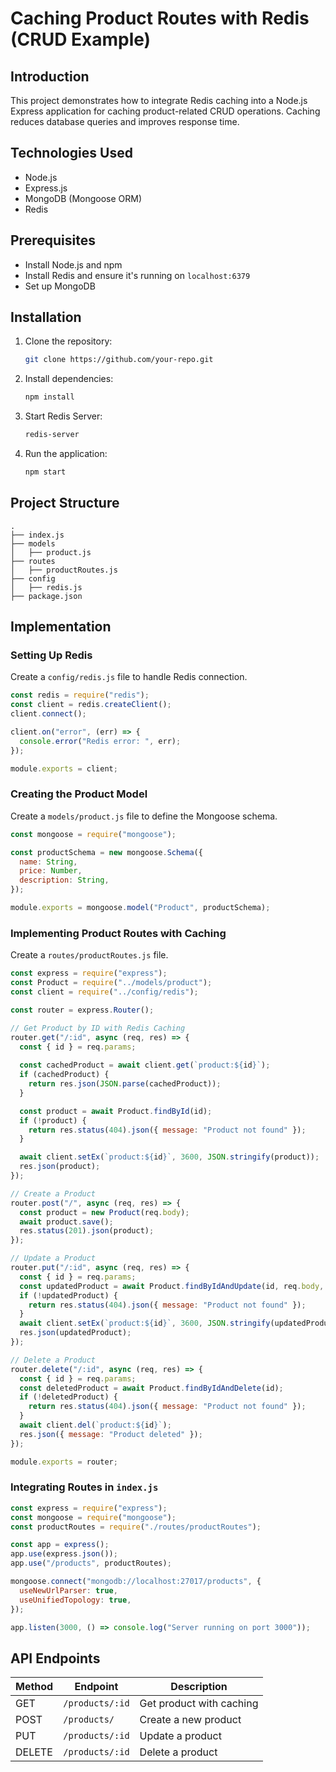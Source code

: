 # Caching Product Routes with Redis (CRUD Example)

## Introduction
This project demonstrates how to integrate Redis caching into a Node.js Express application for caching product-related CRUD operations. Caching reduces database queries and improves response time.

## Technologies Used
- Node.js
- Express.js
- MongoDB (Mongoose ORM)
- Redis

## Prerequisites
- Install Node.js and npm
- Install Redis and ensure it's running on `localhost:6379`
- Set up MongoDB

## Installation
1. Clone the repository:
   ```bash
   git clone https://github.com/your-repo.git
   ```
2. Install dependencies:
   ```bash
   npm install
   ```
3. Start Redis Server:
   ```bash
   redis-server
   ```
4. Run the application:
   ```bash
   npm start
   ```

## Project Structure
```
.
├── index.js
├── models
│   ├── product.js
├── routes
│   ├── productRoutes.js
├── config
│   ├── redis.js
├── package.json
```

## Implementation

### Setting Up Redis
Create a `config/redis.js` file to handle Redis connection.
```js
const redis = require("redis");
const client = redis.createClient();
client.connect();

client.on("error", (err) => {
  console.error("Redis error: ", err);
});

module.exports = client;
```

### Creating the Product Model
Create a `models/product.js` file to define the Mongoose schema.
```js
const mongoose = require("mongoose");

const productSchema = new mongoose.Schema({
  name: String,
  price: Number,
  description: String,
});

module.exports = mongoose.model("Product", productSchema);
```

### Implementing Product Routes with Caching
Create a `routes/productRoutes.js` file.
```js
const express = require("express");
const Product = require("../models/product");
const client = require("../config/redis");

const router = express.Router();

// Get Product by ID with Redis Caching
router.get("/:id", async (req, res) => {
  const { id } = req.params;
  
  const cachedProduct = await client.get(`product:${id}`);
  if (cachedProduct) {
    return res.json(JSON.parse(cachedProduct));
  }

  const product = await Product.findById(id);
  if (!product) {
    return res.status(404).json({ message: "Product not found" });
  }

  await client.setEx(`product:${id}`, 3600, JSON.stringify(product));
  res.json(product);
});

// Create a Product
router.post("/", async (req, res) => {
  const product = new Product(req.body);
  await product.save();
  res.status(201).json(product);
});

// Update a Product
router.put("/:id", async (req, res) => {
  const { id } = req.params;
  const updatedProduct = await Product.findByIdAndUpdate(id, req.body, { new: true });
  if (!updatedProduct) {
    return res.status(404).json({ message: "Product not found" });
  }
  await client.setEx(`product:${id}`, 3600, JSON.stringify(updatedProduct));
  res.json(updatedProduct);
});

// Delete a Product
router.delete("/:id", async (req, res) => {
  const { id } = req.params;
  const deletedProduct = await Product.findByIdAndDelete(id);
  if (!deletedProduct) {
    return res.status(404).json({ message: "Product not found" });
  }
  await client.del(`product:${id}`);
  res.json({ message: "Product deleted" });
});

module.exports = router;
```

### Integrating Routes in `index.js`
```js
const express = require("express");
const mongoose = require("mongoose");
const productRoutes = require("./routes/productRoutes");

const app = express();
app.use(express.json());
app.use("/products", productRoutes);

mongoose.connect("mongodb://localhost:27017/products", {
  useNewUrlParser: true,
  useUnifiedTopology: true,
});

app.listen(3000, () => console.log("Server running on port 3000"));
```

## API Endpoints
| Method | Endpoint        | Description                 |
|--------|---------------|-----------------------------|
| GET    | `/products/:id` | Get product with caching   |
| POST   | `/products/`    | Create a new product       |
| PUT    | `/products/:id` | Update a product          |
| DELETE | `/products/:id` | Delete a product          |


